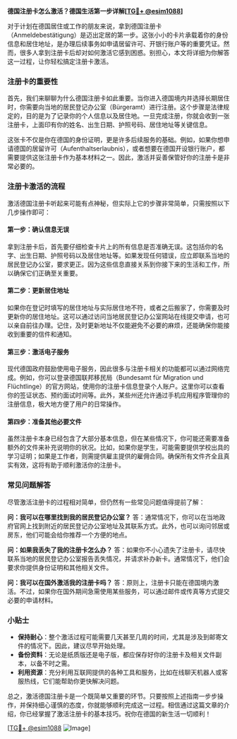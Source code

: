**德国注册卡怎么激活？德国生活第一步详解[[TG💪+ @esim1088](https://t.me/s/esim1088)]**

对于计划在德国居住或工作的朋友来说，拿到德国注册卡（Anmeldebestätigung）是迈出定居的第一步。这张小小的卡片承载着你的身份信息和居住地址，是办理后续事务如申请居留许可、开银行账户等的重要凭证。然而，很多人拿到注册卡后却对如何激活它感到困惑。别担心，本文将详细为你解答这一过程，让你轻松搞定注册卡激活。

### 注册卡的重要性

首先，我们来聊聊为什么德国注册卡如此重要。当你进入德国境内并选择长期居住时，你需要向当地的居民登记办公室（Bürgeramt）进行注册。这个步骤是法律规定的，目的是为了记录你的个人信息以及居住地。一旦完成注册，你就会收到一张注册卡，上面印有你的姓名、出生日期、护照号码、居住地址等关键信息。

这张卡不仅是你在德国的身份证明，更是许多后续服务的基础。例如，如果你想申请德国的居留许可（Aufenthaltserlaubnis），或者想要在德国开设银行账户，都需要提供这张注册卡作为基本材料之一。因此，激活并妥善保管好你的注册卡是非常必要的。

### 注册卡激活的流程

激活德国注册卡听起来可能有点神秘，但实际上它的步骤非常简单，只需按照以下几步操作即可：

#### 第一步：确认信息无误

拿到注册卡后，首先要仔细检查卡片上的所有信息是否准确无误。这包括你的名字、出生日期、护照号码以及居住地址等。如果发现任何错误，应立即联系当地的居民登记办公室，要求更正。因为这些信息直接关系到你接下来的生活和工作，所以确保它们正确至关重要。

#### 第二步：更新居住地址

如果你在登记时填写的居住地址与实际居住地不符，或者之后搬家了，你需要及时更新你的居住地址。这可以通过访问当地居民登记办公室网站在线提交申请，也可以亲自前往办理。记住，及时更新地址不仅能避免不必要的麻烦，还能确保你能接收到重要的信件和通知。

#### 第三步：激活电子服务

现代德国政府鼓励使用电子服务，因此很多与注册卡相关的功能都可以通过网络完成。例如，你可以登录德国联邦移民局（Bundesamt für Migration und Flüchtlinge）的官方网站，使用你的注册卡信息登录个人账户。这里你可以查看你的签证状态、预约面试时间等。此外，某些州还允许通过手机应用程序管理你的注册信息，极大地方便了用户的日常操作。

#### 第四步：准备其他必要文件

虽然注册卡本身已经包含了大部分基本信息，但在某些情况下，你可能还需要准备额外的文件来补充说明你的状况。比如，如果你是学生，可能需要提供学校出具的学习证明；如果是工作者，则需提供雇主提供的雇佣合同。确保所有文件齐全且真实有效，这将有助于顺利激活你的注册卡。

### 常见问题解答

尽管激活注册卡的过程相对简单，但仍然有一些常见问题值得提前了解：

**问：我可以在哪里找到我的居民登记办公室？**
答：通常情况下，你可以在当地政府官网上找到附近的居民登记办公室地址及其联系方式。此外，也可以询问邻居或房东，他们可能会给你推荐一个方便的地点。

**问：如果我丢失了我的注册卡怎么办？**
答：如果你不小心遗失了注册卡，请尽快联系当地的居民登记办公室报告丢失情况，并请求补办新卡。通常情况下，他们会要求你提供身份证明和其他相关文件。

**问：我可以在国外激活我的注册卡吗？**
答：原则上，注册卡只能在德国境内激活。不过，如果你在国外期间急需使用某些服务，可以通过邮件或传真等方式提交必要的申请材料。

### 小贴士

- **保持耐心**：整个激活过程可能需要几天甚至几周的时间，尤其是涉及到邮寄文件的情况下。因此，建议尽早开始处理。
- **备份资料**：无论是纸质版还是电子版，都应保存好你的注册卡及相关文件副本，以备不时之需。
- **利用资源**：充分利用互联网提供的各种工具和服务，比如在线聊天机器人或客服热线，它们能帮助你更快解决问题。

总之，激活德国注册卡是一个既简单又重要的环节。只要按照上述指南一步步操作，并保持细心谨慎的态度，你就能够顺利完成这一过程。相信通过这篇文章的介绍，你已经掌握了激活注册卡的基本技巧。祝你在德国的新生活一切顺利！

[[TG💪+ @esim1088](https://t.me/s/esim1088) ![Image](https://i.postimg.cc/4NQfJmqS/Snipaste-2025-05-13-00-14-12.png)]